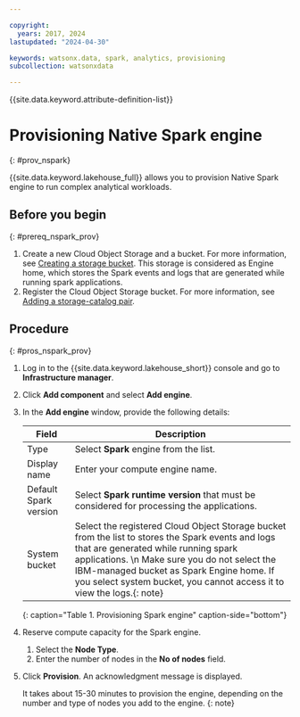 ```yaml
---

copyright:
  years: 2017, 2024
lastupdated: "2024-04-30"

keywords: watsonx.data, spark, analytics, provisioning
subcollection: watsonxdata

---
```


{{site.data.keyword.attribute-definition-list}}

# Provisioning Native Spark engine
{: #prov_nspark}

{{site.data.keyword.lakehouse_full}} allows you to provision Native Spark engine to run complex analytical workloads.

## Before you begin
{: #prereq_nspark_prov}


1. Create a new Cloud Object Storage and a bucket. For more information, see [Creating a storage bucket][def]. This storage is considered as Engine home, which stores the Spark events and logs that are generated while running spark applications.
1. Register the Cloud Object Storage bucket. For more information, see [Adding a storage-catalog pair](watsonxdata?topic=watsonxdata-reg_bucket).

## Procedure
{: #pros_nspark_prov}

1. Log in to the {{site.data.keyword.lakehouse_short}} console and go to **Infrastructure manager**.
1. Click **Add component** and select **Add engine**.
1. In the **Add engine** window, provide the following details:

   | Field | Description |
   | --- | --- |
   | Type | Select **Spark** engine from the list. |
   | Display name | Enter your compute engine name. |
   | Default Spark version | Select **Spark runtime version** that must be considered for processing the applications. |
   | System bucket | Select the registered Cloud Object Storage bucket from the list to stores the Spark events and logs that are generated while running spark applications. \n Make sure you do not select the IBM-managed bucket as Spark Engine home. If you select system bucket, you cannot access it to view the logs.{: note} |
   {: caption="Table 1. Provisioning Spark engine" caption-side="bottom"}

1. Reserve compute capacity for the Spark engine.
   1. Select the **Node Type**.
   1. Enter the number of nodes in the **No of nodes** field.
1. Click **Provision**. An acknowledgment message is displayed.

   It takes about 15-30 minutes to provision the engine, depending on the number and type of nodes you add to the engine.
   {: note}


[def]: https://cloud.ibm.com/docs/cloud-object-storage?topic=cloud-object-storage-secure-content-store#create-cos-bucket
